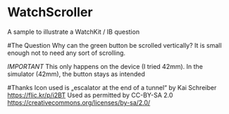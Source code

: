 # WatchScroller
A sample to illustrate a WatchKit / IB question

#The Question
Why can the green button be scrolled vertically? It is small enough not to need any sort of scrolling.

_IMPORTANT_ This only happens on the device (I tried 42mm). In the simulator (42mm), the button stays as intended

#Thanks
Icon used is „escalator at the end of a tunnel“ by Kai Schreiber
https://flic.kr/p/i2BT
Used as permitted by CC-BY-SA 2.0 https://creativecommons.org/licenses/by-sa/2.0/